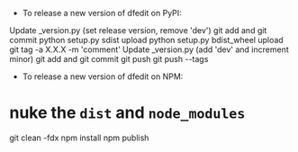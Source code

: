 - To release a new version of dfedit on PyPI:

Update _version.py (set release version, remove 'dev')
git add and git commit
python setup.py sdist upload
python setup.py bdist_wheel upload
git tag -a X.X.X -m 'comment'
Update _version.py (add 'dev' and increment minor)
git add and git commit
git push
git push --tags

- To release a new version of dfedit on NPM:

# nuke the  `dist` and `node_modules`
git clean -fdx
npm install
npm publish
